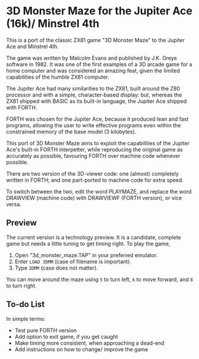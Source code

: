 # 3D Monster Maze for the Jupiter Ace (16k)/ Minstrel 4th

This is a port of the classic ZX81 game "3D Monster Maze" to the Jupiter Ace and Minstrel 4th.

The game was written by Malcolm Evans and published by J.K. Greye software in 1982. It was one of the first examples of a 3D arcade game for a home computer and was considered an amazing feat, given the limited capabilities of the humble ZX81 computer.

The Jupiter Ace had many similarities to the ZX81, built around the Z80 processor and with a simple, character-based display: but, whereas the ZX81 shipped with BASIC as its built-in language, the Jupiter Ace shipped with FORTH.

FORTH was chosen for the Jupiter Ace, because it produced lean and fast programs, allowing the user to write effective programs even within the constrained memory of the base model (3 kilobytes).

This port of 3D Monster Maze aims to exploit the capabilities of the Jupiter Ace's built-in FORTH interpetter, while reproducing the original game as accurately as possible, favouring FORTH over machine code whenever possible.

There are two version of the 3D-viewer code: one (almost) completely written in FORTH; and one part-ported to machine code for extra speed.

To switch between the two, edit the word PLAYMAZE, and replace the word DRAWVIEW (machine code) with DRAWVIEWF (FORTH version), or vice versa.

## Preview

The current version is  a technology preview. It is a candidate, complete game but needs a little tuning to get timing right. To play the game,

1. Open "3d_monster_maze.TAP" in your preferred emulator.
2. Enter `LOAD 3DMM` (case of filename is important).
3. Type `3DMM` (case does not matter).

You can move around the maze using `5` to turn left, `6` to move forward, and `8` to turn right.

## To-do List

In simple terms:

- Test pure FORTH version
- Add option to exit game, if you get caught
- Make timing more consistent, when approaching a dead-end
- Add instructions on how to change/ improve the game
